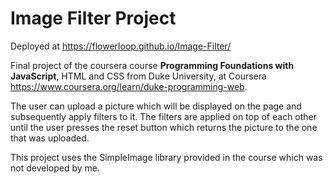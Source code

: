 # Image Filter Project

Deployed at https://flowerloop.github.io/Image-Filter/

Final project of the coursera course **Programming Foundations with JavaScript**, HTML and CSS from Duke University, at Coursera https://www.coursera.org/learn/duke-programming-web.

The user can upload a picture which will be displayed on the page and subsequently apply filters to it. The filters are applied on top of each other until the user presses the 
reset button which returns the picture to the one that was uploaded.

This project uses the SimpleImage library provided in the course which was not developed by me.
